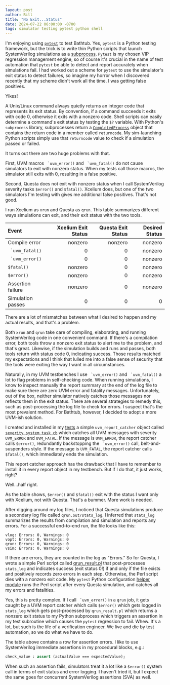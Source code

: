 ```yaml
---
layout: post
author: Bill
title: "No Exit...Status"
date: 2024-07-22 06:00:00 -0700
tags: simulator testing pytest python shell
---
```

I'm enjoying using [`pytest`](https://pytest.org/) to test Bathtub.
Yes, `pytest` is a Python testing framework, but the trick is to write thin Python scripts that launch SystemVerilog simulations as a [subprocess](https://docs.python.org/3/library/subprocess.html).
`Pytest` is my chosen VIP regression management engine, so of course it's crucial in the name of test automation that `pytest` be able to  detect and report accurately when simulations fail.
I had worked out a scheme for `pytest` to use the simulator's exit status to detect failures, so imagine my horror when I discovered recently that my scheme didn't work all the time.
I was getting false positives.

Yikes!

A Unix/Linux command always quietly returns an integer code that represents its exit status.
By convention, if a command succeeds it exits with code 0, otherwise it exits with a nonzero code.
Shell scripts can easily determine a command's exit status by testing the `$?` variable.
With Python's `subprocess` library, subprocesses return a [`CompletedProcess`](https://docs.python.org/3/library/subprocess.html#subprocess.CompletedProcess) object that contains the return code in a member called `returncode`.
My sim-launching Python scripts simply use that `returncode` value to check if a simulation passed or failed.

It turns out there are two huge problems with that.

First, UVM macros `` `uvm_error()`` and `` `uvm_fatal()`` do not cause simulators to exit with nonzero status.
When my tests call those macros, the simulator still exits with 0, resulting in a false positive.

Second, Questa does not exit with nonzero status when I call SystemVerilog severity tasks `$error()` and `$fatal()`.
Xcelium does, but one of the two simulators I'm testing with gives me additional false positives.
That's not good.

I run Xcelium as `xrun` and Questa as `qrun`.
This table summarizes different ways simulations can exit, and their exit status with the two tools.

| Event | Xcelium Exit Status | Questa Exit Status | Desired Status |
| :---- | ------------------: | -----------------: | -------------: |
| Compile error | nonzero | nonzero | nonzero |
| `` `uvm_fatal()`` | 0 | 0 | nonzero |
| `` `uvm_error()`` | 0 | 0 | nonzero |
| `$fatal()` | nonzero | 0 | nonzero |
| `$error()` | nonzero | 0 | nonzero |
| Assertion failure | nonzero | 0 | nonzero |
| Simulation passes | 0 | 0 | 0 |

There are a lot of mismatches between what I desired to happen and my actual results, and that's a problem.

Both `xrun` and `qrun` take care of compiling, elaborating, and running SystemVerilog code in one convenient command.
If there's a compilation error, both tools throw a nonzero exit status to alert me to the problem, and that's great.
Likewise, if the simulation builds and runs and passes, both tools return with status code 0, indicating success.
Those results matched my expectations and I think that lulled me into a false sense of security that the tools were exiting the way I want in all circumstances.

Naturally, in my UVM testbenches I use `` `uvm_error()`` and `` `uvm_fatal()`` a lot to flag problems in self-checking code.
When running simulations, I know to inspect manually the report summary at the end of the log file to make sure there are zero UVM error and fatality messages.
Unfortunately, out of the box, neither simulator natively catches those messages nor reflects them in the exit status.
There are several strategies to remedy this, such as post-processing the log file to check for errors.
I suspect that's the most prevalent method.
For Bathtub, however, I decided to adopt a more UVM-ish solution.

I created and installed in my [tests](https://github.com/williaml33moore/bathtub/blob/main/test/simulators/test_uvm_error.sv) a simple `uvm_report_catcher` object called [`severity_system_task_cb`](https://github.com/williaml33moore/bathtub/blob/main/test/resources/callbacks/severity_system_task_cb.svh) which catches all UVM messages with severity `UVM_ERROR` and `UVM_FATAL`.
If the message is `UVM_ERROR`, the report catcher calls `$error()`, redundantly backstopping the `` `uvm_error()`` call, belt-and-suspenders style.
If the message is `UVM_FATAL`, the report catcher calls `$fatal()`, which immediately ends the simulation.

This report catcher approach has the drawback that I have to remember to install it in every report object in my testbench.
But if I do that, it just works, right?

Well...half right.

As the table shows, `$error()` and `$fatal()` exit with the status I want only with Xcelium, not with Questa.
That's a bummer.
More work is needed.

After digging around my log files, I noticed that Questa simulations produce a secondary log file called `qrun.out/stats_log`.
I inferred that `stats_log` summarizes the results from compilation and simulation and reports any errors.
For a successful end-to-end run, the file looks like this:
```
vlog: Errors: 0, Warnings: 0
vopt: Errors: 0, Warnings: 0
qrun: Errors: 0, Warnings: 0
vsim: Errors: 0, Warnings: 0
```
If there are errors, they are counted in the log as "Errors."
So for Questa, I wrote a simple Perl script called [qrun_result.pl](https://github.com/williaml33moore/bathtub/blob/main/test/scripts/qrun_result.pl) that post-processes `stats_log` and indicates success (exit status 0!) if and only if the file exists and positively records zero errors in each step.
Otherwise, the Perl script dies with a nonzero exit code.
My `pytest` Python configuration [helper module](https://github.com/williaml33moore/bathtub/blob/main/test/conftest.py) runs the Perl script after every Questa simulation, and catches all my errors and fatalities.

Yes, this is pretty complex.
If I call `` `uvm_error()`` in a `qrun` job, it gets caught by a UVM report catcher which calls `$error()` which gets logged in `stats_log` which gets post-processed by `qrun_result.pl` which returns a nonzero exit status to my Python subprocess which triggers an assertion in my test subroutine which causes the `pytest` regression to fail.
Whew.
It's a lot, but such is the life of a verification engineer.
We live and die by test automation, so we do what we have to do.

The table above contains a row for assertion errors.
I like to use SystemVerilog immediate assertions in my procedural blocks, e.g.:
```sv
check_value : assert (actualValue === expectedValue);
```
When such an assertion fails, simulators treat it a lot like a `$error()` system call in terms of exit status and error logging.
I haven't tried it, but I expect the same goes for concurrent SystemVerilog assertions (SVA) as well.


